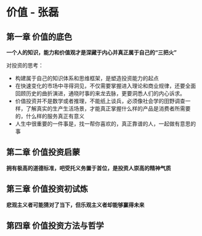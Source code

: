 # 价值 - 张磊

## 第一章 价值的底色

**一个人的知识，能力和价值观才是深藏于内心并真正属于自己的“三把火”**

对投资的思考：

- 构建属于自己的知识体系和思维框架，是塑造投资能力的起点
- 在快速变化的市场中寻得洞见，不仅需要掌握进入理论和商业规律，还要全面回顾历史的曲折演进，通晓时事的来龙去脉，更要洞悉人们的内心诉求。
- 价值投资并不是数学或者推理，不能纸上谈兵，必须像社会学的田野调查一样，了解真实的生产生活场景，才能真正掌握什么样的产品是消费者所需要的，什么样的服务真正有意义
- 人生中很重要的一件事是，找一帮你喜欢的，真正靠谱的人，一起做有意思的事

## 第二章 价值投资启蒙

**拥有极高的道德标准，吧受托义务置于首位，是投资人崇高的精神气质**

## 第三章 价值投资初试炼

**悲观主义者可能猜对了当下，但乐观主义者却能够赢得未来**



## 第四章 价值投资方法与哲学



